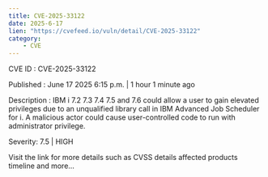 ```yaml
---
title: CVE-2025-33122
date: 2025-6-17
lien: "https://cvefeed.io/vuln/detail/CVE-2025-33122"
category:
    - CVE
---
```


CVE ID : CVE-2025-33122

Published :  June 17
2025
6:15 p.m. | 1 hour
1 minute ago

Description : IBM i 7.2
7.3
7.4
7.5
and 7.6 could allow a user to gain elevated privileges due to an unqualified library call in IBM Advanced Job Scheduler for i. A malicious actor could cause user-controlled code to run with administrator privilege.

Severity: 7.5 | HIGH

Visit the link for more details
such as CVSS details
affected products
timeline
and more...

